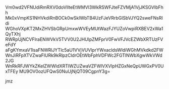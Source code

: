 Vm0wd2VFNUdiRmRXV0doVllteEtWMVl3WkRSWFJteFZVMjA1VjJKSGVIbFhh
Mk0xVmpKS1NHVkdiRnBOCk0wSklWbTB4UzFJeVRrbGlSbVJYQ2sweFNsRldi
WGhoVXpKT2MxZHVSbGRpUmxwWVEyMUtWazFJYUZoVwpiRXBEV2xWa1QyTXhj
RWRpUjNCVFlraENWVkV5TVV0U2JHUlpZMFprV0FwVFJVcEZWbXRTUzFVeFdY
aFgKYmxaV1lsaFNWRlJYTlc5aU1VVjVUVlprYWxacldsWldiWGhMVkdkd2FW
WnJiRFpXTVZwaFlURk9kRlpzCldrOEtWbFphVDFWc2FGTlNWbXgwWkVWd2JG
WnRkRFJWYkZKelZWWldXRTlWZUZwaVZFWlVXVlpHZGxNeQpUWGxPV0UxTFEy
MU9OV0ozUFQwS0NuUjNjQT09CgpnY3g=

jmz
